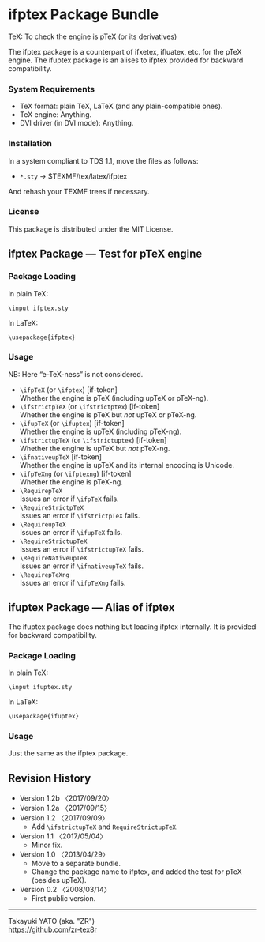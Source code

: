 ifptex Package Bundle
=====================

TeX: To check the engine is pTeX (or its derivatives)

The ifptex package is a counterpart of ifxetex, ifluatex, etc. for
the pTeX engine. The ifuptex package is an alises to ifptex provided
for backward compatibility.

### System Requirements

  - TeX format: plain TeX, LaTeX (and any plain-compatible ones).
  - TeX engine: Anything.
  - DVI driver (in DVI mode): Anything.

### Installation

In a system compliant to TDS 1.1, move the files as follows:

  - `*.sty` → $TEXMF/tex/latex/ifptex

And rehash your TEXMF trees if necessary.

### License

This package is distributed under the MIT License.

ifptex Package ― Test for pTeX engine
--------------------------------------

### Package Loading

In plain TeX:

    \input ifptex.sty

In LaTeX:

    \usepackage{ifptex}

### Usage

NB: Here “e-TeX-ness” is not considered.

  * `\ifpTeX` (or `\ifptex`)  [if-token]  
    Whether the engine is pTeX (including upTeX or pTeX-ng).
  * `\ifstrictpTeX` (or `\ifstrictptex`) [if-token]  
    Whether the engine is pTeX but *not* upTeX or pTeX-ng.
  * `\ifupTeX` (or `\ifuptex`) [if-token]  
    Whether the engine is upTeX (including pTeX-ng).
  * `\ifstrictupTeX` (or `\ifstrictuptex`) [if-token]  
    Whether the engine is upTeX but *not* pTeX-ng.
  * `\ifnativeupTeX` [if-token]  
    Whether the engine is upTeX and its internal encoding is Unicode.
  * `\ifpTeXng` (or `\ifptexng`) [if-token]  
    Whether the engine is pTeX-ng.
  * `\RequirepTeX`  
    Issues an error if `\ifpTeX` fails.
  * `\RequireStrictpTeX`  
    Issues an error if `\ifstrictpTeX` fails.
  * `\RequireupTeX`  
    Issues an error if `\ifupTeX` fails.
  * `\RequireStrictupTeX`  
    Issues an error if `\ifstrictupTeX` fails.
  * `\RequireNativeupTeX`  
    Issues an error if `\ifnativeupTeX` fails.
  * `\RequirepTeXng`  
    Issues an error if `\ifpTeXng` fails.


ifuptex Package ― Alias of ifptex
----------------------------------

The ifuptex package does nothing but loading ifptex internally. It is
provided for backward compatibility.

### Package Loading

In plain TeX:

    \input ifuptex.sty

In LaTeX:

    \usepackage{ifuptex}

### Usage

Just the same as the ifptex package.


Revision History
----------------

  * Version 1.2b 〈2017/09/20〉
  * Version 1.2a 〈2017/09/15〉
  * Version 1.2  〈2017/09/09〉
      - Add `\ifstrictupTeX` and `RequireStrictupTeX`.
  * Version 1.1  〈2017/05/04〉
      - Minor fix.
  * Version 1.0  〈2013/04/29〉
      - Move to a separate bundle.
      - Change the package name to ifptex, and added the test
        for pTeX (besides upTeX).
  * Version 0.2  〈2008/03/14〉
      - First public version.

--------------------
Takayuki YATO (aka. "ZR")  
https://github.com/zr-tex8r
